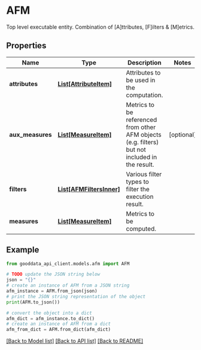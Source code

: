 # AFM

Top level executable entity. Combination of [A]ttributes, [F]ilters & [M]etrics.

## Properties

Name | Type | Description | Notes
------------ | ------------- | ------------- | -------------
**attributes** | [**List[AttributeItem]**](AttributeItem.md) | Attributes to be used in the computation. | 
**aux_measures** | [**List[MeasureItem]**](MeasureItem.md) | Metrics to be referenced from other AFM objects (e.g. filters) but not included in the result. | [optional] 
**filters** | [**List[AFMFiltersInner]**](AFMFiltersInner.md) | Various filter types to filter the execution result. | 
**measures** | [**List[MeasureItem]**](MeasureItem.md) | Metrics to be computed. | 

## Example

```python
from gooddata_api_client.models.afm import AFM

# TODO update the JSON string below
json = "{}"
# create an instance of AFM from a JSON string
afm_instance = AFM.from_json(json)
# print the JSON string representation of the object
print(AFM.to_json())

# convert the object into a dict
afm_dict = afm_instance.to_dict()
# create an instance of AFM from a dict
afm_from_dict = AFM.from_dict(afm_dict)
```
[[Back to Model list]](../README.md#documentation-for-models) [[Back to API list]](../README.md#documentation-for-api-endpoints) [[Back to README]](../README.md)


